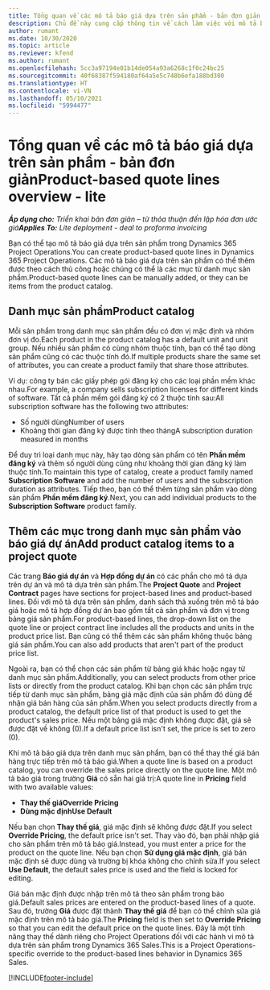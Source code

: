 ```yaml
---
title: Tổng quan về các mô tả báo giá dựa trên sản phẩm - bản đơn giản
description: Chủ đề này cung cấp thông tin về cách làm việc với mô tả báo giá dựa trên sản phẩm.
author: rumant
ms.date: 10/30/2020
ms.topic: article
ms.reviewer: kfend
ms.author: rumant
ms.openlocfilehash: 5cc3a97194e01b14de054a93a6268c1f0c24bc25
ms.sourcegitcommit: 40f68387f594180af64a5e5c748b6efa188bd300
ms.translationtype: HT
ms.contentlocale: vi-VN
ms.lasthandoff: 05/10/2021
ms.locfileid: "5994477"
---
```

# <a name="product-based-quote-lines-overview---lite"></a><span data-ttu-id="b64a1-103">Tổng quan về các mô tả báo giá dựa trên sản phẩm - bản đơn giản</span><span class="sxs-lookup"><span data-stu-id="b64a1-103">Product-based quote lines overview - lite</span></span>

<span data-ttu-id="b64a1-104">_**Áp dụng cho:** Triển khai bản đơn giản – từ thỏa thuận đến lập hóa đơn ước giá_</span><span class="sxs-lookup"><span data-stu-id="b64a1-104">_**Applies To:** Lite deployment - deal to proforma invoicing_</span></span>

<span data-ttu-id="b64a1-105">Bạn có thể tạo mô tả báo giá dựa trên sản phẩm trong Dynamics 365 Project Operations.</span><span class="sxs-lookup"><span data-stu-id="b64a1-105">You can create product-based quote lines in Dynamics 365 Project Operations.</span></span> <span data-ttu-id="b64a1-106">Các mô tả báo giá dựa trên sản phẩm có thể thêm được theo cách thủ công hoặc chúng có thể là các mục từ danh mục sản phẩm.</span><span class="sxs-lookup"><span data-stu-id="b64a1-106">Product-based quote lines can be manually added, or they can be items from the product catalog.</span></span>

## <a name="product-catalog"></a><span data-ttu-id="b64a1-107">Danh mục sản phẩm</span><span class="sxs-lookup"><span data-stu-id="b64a1-107">Product catalog</span></span>

<span data-ttu-id="b64a1-108">Mỗi sản phẩm trong danh mục sản phẩm đều có đơn vị mặc định và nhóm đơn vị đo.</span><span class="sxs-lookup"><span data-stu-id="b64a1-108">Each product in the product catalog has a default unit and unit group.</span></span> <span data-ttu-id="b64a1-109">Nếu nhiều sản phẩm có cùng nhóm thuộc tính, bạn có thể tạo dòng sản phẩm cũng có các thuộc tính đó.</span><span class="sxs-lookup"><span data-stu-id="b64a1-109">If multiple products share the same set of attributes, you can create a product family that share those attributes.</span></span> 

<span data-ttu-id="b64a1-110">Ví dụ: công ty bán các giấy phép gói đăng ký cho các loại phần mềm khác nhau.</span><span class="sxs-lookup"><span data-stu-id="b64a1-110">For example, a company sells subscription licenses for different kinds of software.</span></span> <span data-ttu-id="b64a1-111">Tất cả phần mềm gói đăng ký có 2 thuộc tính sau:</span><span class="sxs-lookup"><span data-stu-id="b64a1-111">All subscription software has the following two attributes:</span></span>

- <span data-ttu-id="b64a1-112">Số người dùng</span><span class="sxs-lookup"><span data-stu-id="b64a1-112">Number of users</span></span>
- <span data-ttu-id="b64a1-113">Khoảng thời gian đăng ký được tính theo tháng</span><span class="sxs-lookup"><span data-stu-id="b64a1-113">A subscription duration measured in months</span></span>

<span data-ttu-id="b64a1-114">Để duy trì loại danh mục này, hãy tạo dòng sản phẩm có tên **Phần mềm đăng ký** và thêm số người dùng cũng như khoảng thời gian đăng ký làm thuộc tính.</span><span class="sxs-lookup"><span data-stu-id="b64a1-114">To maintain this type of catalog, create a product family named **Subscription Software** and add the number of users and the subscription duration as attributes.</span></span> <span data-ttu-id="b64a1-115">Tiếp theo, bạn có thể thêm từng sản phẩm vào dòng sản phẩm **Phần mềm đăng ký**.</span><span class="sxs-lookup"><span data-stu-id="b64a1-115">Next, you can add individual products to the **Subscription Software** product family.</span></span>

## <a name="add-product-catalog-items-to-a-project-quote"></a><span data-ttu-id="b64a1-116">Thêm các mục trong danh mục sản phẩm vào báo giá dự án</span><span class="sxs-lookup"><span data-stu-id="b64a1-116">Add product catalog items to a project quote</span></span>

<span data-ttu-id="b64a1-117">Các trang **Báo giá dự án** và **Hợp đồng dự án** có các phần cho mô tả dựa trên dự án và mô tả dựa trên sản phẩm.</span><span class="sxs-lookup"><span data-stu-id="b64a1-117">The **Project Quote** and **Project Contract** pages have sections for project-based lines and product-based lines.</span></span> <span data-ttu-id="b64a1-118">Đối với mô tả dựa trên sản phẩm, danh sách thả xuống trên mô tả báo giá hoặc mô tả hợp đồng dự án bao gồm tất cả sản phẩm và đơn vị trong bảng giá sản phẩm.</span><span class="sxs-lookup"><span data-stu-id="b64a1-118">For product-based lines, the drop-down list on the quote line or project contract line includes all the products and units in the product price list.</span></span> <span data-ttu-id="b64a1-119">Bạn cũng có thể thêm các sản phẩm không thuộc bảng giá sản phẩm.</span><span class="sxs-lookup"><span data-stu-id="b64a1-119">You can also add products that aren't part of the product price list.</span></span>

<span data-ttu-id="b64a1-120">Ngoài ra, bạn có thể chọn các sản phẩm từ bảng giá khác hoặc ngay từ danh mục sản phẩm.</span><span class="sxs-lookup"><span data-stu-id="b64a1-120">Additionally, you can select products from other price lists or directly from the product catalog.</span></span> <span data-ttu-id="b64a1-121">Khi bạn chọn các sản phẩm trực tiếp từ danh mục sản phẩm, bảng giá mặc định của sản phẩm đó dùng để nhận giá bán hàng của sản phẩm.</span><span class="sxs-lookup"><span data-stu-id="b64a1-121">When you select products directly from a product catalog, the default price list of that product is used to get the product's sales price.</span></span> <span data-ttu-id="b64a1-122">Nếu một bảng giá mặc định không được đặt, giá sẽ được đặt về không (0).</span><span class="sxs-lookup"><span data-stu-id="b64a1-122">If a default price list isn't set, the price is set to zero (0).</span></span>

<span data-ttu-id="b64a1-123">Khi mô tả báo giá dựa trên danh mục sản phẩm, bạn có thể thay thế giá bán hàng trực tiếp trên mô tả báo giá.</span><span class="sxs-lookup"><span data-stu-id="b64a1-123">When a quote line is based on a product catalog, you can override the sales price directly on the quote line.</span></span> <span data-ttu-id="b64a1-124">Một mô tả báo giá trong trường **Giá** có sẵn hai giá trị:</span><span class="sxs-lookup"><span data-stu-id="b64a1-124">A quote line in **Pricing** field with two available values:</span></span>

- <span data-ttu-id="b64a1-125">**Thay thế giá**</span><span class="sxs-lookup"><span data-stu-id="b64a1-125">**Override Pricing**</span></span>
- <span data-ttu-id="b64a1-126">**Dùng mặc định**</span><span class="sxs-lookup"><span data-stu-id="b64a1-126">**Use Default**</span></span>

<span data-ttu-id="b64a1-127">Nếu bạn chọn **Thay thế giá**, giá mặc định sẽ không được đặt.</span><span class="sxs-lookup"><span data-stu-id="b64a1-127">If you select **Override Pricing**, the default price isn't set.</span></span> <span data-ttu-id="b64a1-128">Thay vào đó, bạn phải nhập giá cho sản phẩm trên mô tả báo giá.</span><span class="sxs-lookup"><span data-stu-id="b64a1-128">Instead, you must enter a price for the product on the quote line.</span></span> <span data-ttu-id="b64a1-129">Nếu bạn chọn **Sử dụng giá mặc định**, giá bán mặc định sẽ được dùng và trường bị khóa không cho chỉnh sửa.</span><span class="sxs-lookup"><span data-stu-id="b64a1-129">If you select **Use Default**, the default sales price is used and the field is locked for editing.</span></span>

<span data-ttu-id="b64a1-130">Giá bán mặc định được nhập trên mô tả theo sản phẩm trong báo giá.</span><span class="sxs-lookup"><span data-stu-id="b64a1-130">Default sales prices are entered on the product-based lines of a quote.</span></span> <span data-ttu-id="b64a1-131">Sau đó, trường **Giá** được đặt thành **Thay thế giá** để bạn có thể chỉnh sửa giá mặc định trên mô tả báo giá.</span><span class="sxs-lookup"><span data-stu-id="b64a1-131">The **Pricing** field is then set to **Override Pricing** so that you can edit the default price on the quote lines.</span></span> <span data-ttu-id="b64a1-132">Đây là một tính năng thay thế dành riêng cho Project Operations đối với các hành vi mô tả dựa trên sản phẩm trong Dynamics 365 Sales.</span><span class="sxs-lookup"><span data-stu-id="b64a1-132">This is a Project Operations-specific override to the product-based lines behavior in Dynamics 365 Sales.</span></span>


[!INCLUDE[footer-include](../../includes/footer-banner.md)]